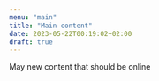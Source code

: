 ```yaml
---
menu: "main"
title: "Main content"
date: 2023-05-22T00:19:02+02:00
draft: true
---
```


May new content that should be online

